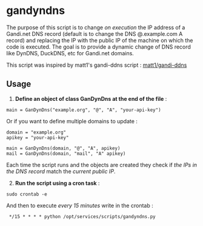 # gandyndns
The purpose of this script is to change *on execution* the IP address of a Gandi.net DNS record (default is to change the DNS @.example.com A record) 
and replacing the IP with the public IP of the machine on which the code is executed. The goal is to provide a dynamic change of DNS record like DynDNS, DuckDNS, etc for Gandi.net domains.

This script was inspired by matt1's gandi-ddns script : [matt1/gandi-ddns](https://github.com/matt1/gandi-ddns)

## Usage
1. **Define an object of class GanDynDns at the end of the file** : 
```
main = GanDynDns("example.org", "@", "A", "your-api-key")
```
Or if you want to define multiple domains to update :

```
domain = "example.org"
apikey = "your-api-key"

main = GanDynDns(domain, "@", "A", apikey)
mail = GanDynDns(domain, "mail", "A" apikey)
```
Each time the script runs and the objects are created they check if *the IPs in the DNS record* match the *current public IP*.

2. **Run the script using a cron task** :

```
sudo crontab -e
```

And then to execute *every 15 minutes* write in the crontab :  

```
 */15 * * * * python /opt/services/scripts/gandyndns.py
```
